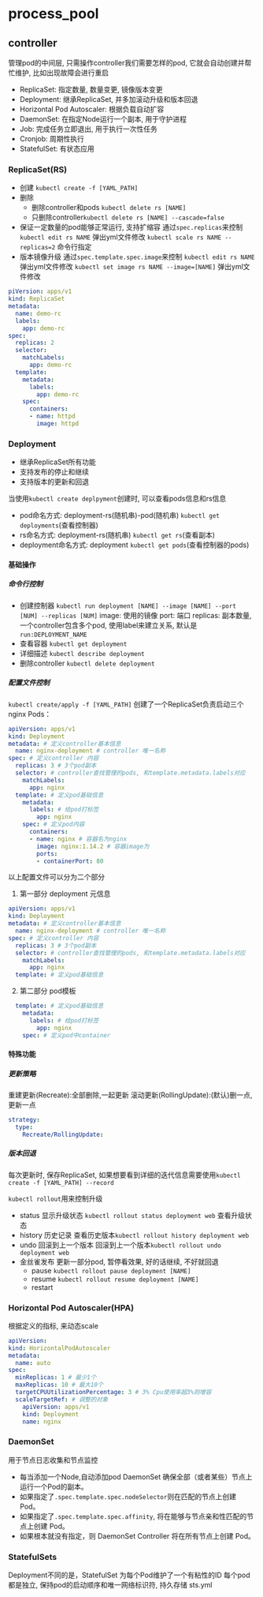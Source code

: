 # process_pool


## controller
管理pod的中间层, 只需操作controller我们需要怎样的pod, 它就会自动创建并帮忙维护, 比如出现故障会进行重启
- ReplicaSet: 指定数量, 数量变更, 镜像版本变更
- Deployment: 继承ReplicaSet, 并多加滚动升级和版本回退
- Horizontal Pod Autoscaler: 根据负载自动扩容
- DaemonSet: 在指定Node运行一个副本, 用于守护进程
- Job: 完成任务立即退出, 用于执行一次性任务
- Cronjob: 周期性执行
- StatefulSet: 有状态应用

### ReplicaSet(RS)
- 创建
`kubectl create -f [YAML_PATH]`
- 删除
  - 删除controller和pods `kubectl delete rs [NAME]`
  - 只删除controller`kubectl delete rs [NAME] --cascade=false`
- 保证一定数量的pod能够正常运行, 支持扩缩容
通过`spec.replicas`来控制
`kubectl edit rs NAME` 弹出yml文件修改
`kubectl scale rs NAME --replicas=2` 命令行指定
- 版本镜像升级
通过`spec.template.spec.image`来控制
`kubectl edit rs NAME` 弹出yml文件修改
`kubectl set image rs NAME --image=[NAME]` 弹出yml文件修改

```yml
piVersion: apps/v1
kind: ReplicaSet
metadata:
  name: demo-rc
  labels:
    app: demo-rc
spec:
  replicas: 2
  selector:
    matchLabels:
      app: demo-rc
  template:
    metadata:
      labels:
        app: demo-rc
    spec:
      containers:
      - name: httpd
        image: httpd
```

### Deployment
- 继承ReplicaSet所有功能
- 支持发布的停止和继续
- 支持版本的更新和回退

当使用`kubectl create deplpyment`创建时, 可以查看pods信息和rs信息
- pod命名方式: deployment-rs(随机串)-pod(随机串) `kubectl get deployments`(查看控制器) 
- rs命名方式: deployment-rs(随机串) `kubectl get rs`(查看副本) 
- deployment命名方式: deployment `kubectl get pods`(查看控制器的pods)
#### 基础操作
##### 命令行控制
- 创建控制器 `kubectl run deployment [NAME] --image [NAME] --port [NUM] --replicas [NUM]`
image: 使用的镜像
port: 端口
replicas: 副本数量, 一个controller包含多个pod, 使用label来建立关系, 默认是 `run:DEPLOYMENT_NAME`
- 查看容器 `kubectl get deployment`
- 详细描述 `kubectl describe deployment`
- 删除controller `kubectl delete deployment`


##### 配置文件控制
`kubectl create/apply -f [YAML_PATH]`
创建了一个ReplicaSet负责启动三个nginx Pods：
```yml
apiVersion: apps/v1
kind: Deployment
metadata: # 定义controller基本信息
  name: nginx-deployment # controller 唯一名称
spec: # 定义controller 内容
  replicas: 3 # 3个pod副本
  selector: # controller查找管理的pods, 和template.metadata.labels对应
    matchLabels:
      app: nginx
  template: # 定义pod基础信息
    metadata:
      labels: # 给pod打标签
        app: nginx
    spec: # 定义pod内容
      containers:
      - name: nginx # 容器名为nginx
        image: nginx:1.14.2 # 容器image为
        ports:
        - containerPort: 80
```
以上配置文件可以分为二个部分
1. 第一部分 deployment 元信息
```yml
apiVersion: apps/v1
kind: Deployment
metadata: # 定义controller基本信息
  name: nginx-deployment # controller 唯一名称
spec: # 定义controller 内容
  replicas: 3 # 3个pod副本
  selector: # controller查找管理的pods, 和template.metadata.labels对应
    matchLabels:
      app: nginx
  template: # 定义pod基础信息
```
2. 第二部分 pod模板
```yml
  template: # 定义pod基础信息
    metadata:
      labels: # 给pod打标签
        app: nginx
    spec: # 定义pod中container
```


#### 特殊功能
##### 更新策略
重建更新(Recreate):全部删除,一起更新
滚动更新(RollingUpdate):(默认)删一点,更新一点
```yml
strategy:
  type:
    Recreate/RollingUpdate:
```

##### 版本回退
每次更新时, 保存ReplicaSet, 如果想要看到详细的迭代信息需要使用`kubectl create -f [YAML_PATH] --record`

`kubectl rollout`用来控制升级
- status 显示升级状态
`kubectl rollout status deployment web` 查看升级状态
- history 历史记录
查看历史版本`kubectl rollout history deployment web` 
- undo 回滚到上一个版本
回滚到上一个版本`kubectl rollout undo deployment web`
- 金丝雀发布
更新一部分pod, 暂停看效果, 好的话继续, 不好就回退
  - pause
  `kubectl rollout pause deployment [NAME]`
  - resume
  `kubectl rollout resume deployment [NAME]`
  - restart


### Horizontal Pod Autoscaler(HPA)
根据定义的指标, 来动态scale

```yml
apiVersion:
kind: HorizontalPodAutoscaler
metadata:
  name: auto
spec:
  minReplicas: 1 # 最少1个
  maxReplicas: 10 # 最大10个
  targetCPUUtilizationPercentage: 3 # 3% Cpu使用率超3%则增容
  scaleTargetRef: # 调整的对象
    apiVersion: apps/v1
    kind: Deployment 
    name: nginx
```

### DaemonSet
用于节点日志收集和节点监控
- 每当添加一个Node,自动添加pod
DaemonSet 确保全部（或者某些）节点上运行一个Pod的副本。
- 如果指定了`.spec.template.spec.nodeSelector`则在匹配的节点上创建 Pod。
- 如果指定了`.spec.template.spec.affinity`, 将在能够与节点亲和性匹配的节点上创建 Pod。
- 如果根本就没有指定，则 DaemonSet Controller 将在所有节点上创建 Pod。


### StatefulSets
 Deployment不同的是，StatefulSet 为每个Pod维护了一个有粘性的ID
每个pod都是独立, 保持pod的启动顺序和唯一网络标识符, 持久存储
sts.yml
